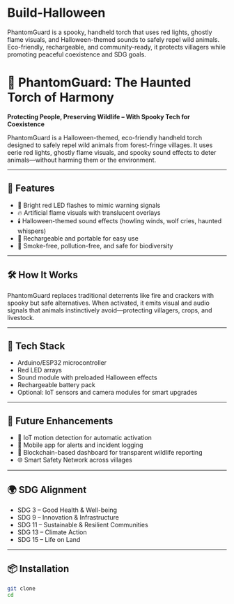 # Build-Halloween
PhantomGuard is a spooky, handheld torch that uses red lights, ghostly flame visuals, and Halloween-themed sounds to safely repel wild animals. Eco-friendly, rechargeable, and community-ready, it protects villagers while promoting peaceful coexistence and SDG goals.
# 🎃 PhantomGuard: The Haunted Torch of Harmony

**Protecting People, Preserving Wildlife – With Spooky Tech for Coexistence**

PhantomGuard is a Halloween-themed, eco-friendly handheld torch designed to safely repel wild animals from forest-fringe villages. It uses eerie red lights, ghostly flame visuals, and spooky sound effects to deter animals—without harming them or the environment.

---

## 👻 Features

- 🔴 Bright red LED flashes to mimic warning signals
- 🔥 Artificial flame visuals with translucent overlays
- 🕯️ Halloween-themed sound effects (howling winds, wolf cries, haunted whispers)
- 🔋 Rechargeable and portable for easy use
- 🌱 Smoke-free, pollution-free, and safe for biodiversity

---

## 🛠️ How It Works

PhantomGuard replaces traditional deterrents like fire and crackers with spooky but safe alternatives. When activated, it emits visual and audio signals that animals instinctively avoid—protecting villagers, crops, and livestock.

---

## 🧪 Tech Stack

- Arduino/ESP32 microcontroller
- Red LED arrays
- Sound module with preloaded Halloween effects
- Rechargeable battery pack
- Optional: IoT sensors and camera modules for smart upgrades

---

## 🚀 Future Enhancements

- 🧠 IoT motion detection for automatic activation
- 📱 Mobile app for alerts and incident logging
- 🔗 Blockchain-based dashboard for transparent wildlife reporting
- 🌐 Smart Safety Network across villages

---

## 🌍 SDG Alignment

- SDG 3 – Good Health & Well-being
- SDG 9 – Innovation & Infrastructure
- SDG 11 – Sustainable & Resilient Communities
- SDG 13 – Climate Action
- SDG 15 – Life on Land

---

## 📦 Installation

```bash
git clone 
cd 
